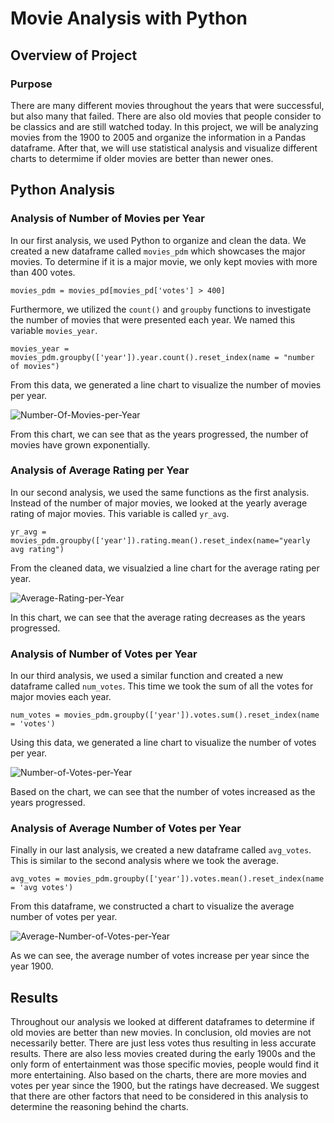 # Movie Analysis with Python

## Overview of Project

### Purpose
There are many different movies throughout the years that were successful, but also many that failed. There are also old movies that people consider to be classics and are still watched today. In this project, we will be analyzing movies from the 1900 to 2005 and organize the information in a Pandas dataframe. After that, we will use statistical analysis and visualize different charts to determime if older movies are better than newer ones.

## Python Analysis

### Analysis of Number of Movies per Year
In our first analysis, we used Python to organize and clean the data. We created a new dataframe called `movies_pdm` which showcases the major movies. To determine if it is a major movie, we only kept movies with more than 400 votes. 
```
movies_pdm = movies_pd[movies_pd['votes'] > 400]
```
Furthermore, we utilized the `count()` and `groupby` functions to investigate the number of movies that were presented each year. We named this variable `movies_year`. 
```
movies_year = movies_pdm.groupby(['year']).year.count().reset_index(name = "number of movies")
```
From this data, we generated a line chart to visualize the number of movies per year. 

![Number-Of-Movies-per-Year](https://user-images.githubusercontent.com/29410712/179326829-53bc8a8b-d16d-4cbc-8386-b90b7a95ddde.png)

From this chart, we can see that as the years progressed, the number of movies have grown exponentially.

### Analysis of Average Rating per Year
In our second analysis, we used the same functions as the first analysis. Instead of the number of major movies, we looked at the yearly average rating of major movies. This variable is called `yr_avg`.
```
yr_avg = movies_pdm.groupby(['year']).rating.mean().reset_index(name="yearly avg rating")
```
From the cleaned data, we visualzied a line chart for the average rating per year.

![Average-Rating-per-Year](https://user-images.githubusercontent.com/29410712/179327016-600e06bc-7552-4aa1-9e38-091ac0930bf8.png)

In this chart, we can see that the average rating decreases as the years progressed.

### Analysis of Number of Votes per Year
In our third analysis, we used a similar function and created a new dataframe called `num_votes`. This time we took the sum of all the votes for major movies each year.

```
num_votes = movies_pdm.groupby(['year']).votes.sum().reset_index(name = 'votes')
```
Using this data, we generated a line chart to visualize the number of votes per year.

![Number-of-Votes-per-Year](https://user-images.githubusercontent.com/29410712/179327136-a79cd596-a90d-444d-a8f3-2fc5d70aeff2.png)

Based on the chart, we can see that the number of votes increased as the years progressed.

### Analysis of Average Number of Votes per Year
Finally in our last analysis, we created a new dataframe called `avg_votes`. This is similar to the second analysis where we took the average.

```
avg_votes = movies_pdm.groupby(['year']).votes.mean().reset_index(name = 'avg votes')
```
From this dataframe, we constructed a chart to visualize the average number of votes per year.

![Average-Number-of-Votes-per-Year](https://user-images.githubusercontent.com/29410712/179327355-f26c439a-9c98-4e33-868f-da0d2c89521e.png)

As we can see, the average number of votes increase per year since the year 1900.

## Results

Throughout our analysis we looked at different dataframes to determine if old movies are better than new movies. In conclusion, old movies are not necessarily better. There are just less votes thus resulting in less accurate results. There are also less movies created during the early 1900s and the only form of entertainment was those specific movies, people would find it more entertaining. Also based on the charts, there are more movies and votes per year since the 1900, but the ratings have decreased. We suggest that there are other factors that need to be considered in this analysis to determine the reasoning behind the charts.
